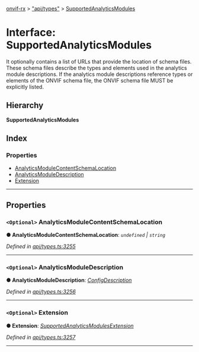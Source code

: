 [onvif-rx](../README.md) > ["api/types"](../modules/_api_types_.md) > [SupportedAnalyticsModules](../interfaces/_api_types_.supportedanalyticsmodules.md)

# Interface: SupportedAnalyticsModules

It optionally contains a list of URLs that provide the location of schema files. These schema files describe the types and elements used in the analytics module descriptions. If the analytics module descriptions reference types or elements of the ONVIF schema file, the ONVIF schema file MUST be explicitly listed.

## Hierarchy

**SupportedAnalyticsModules**

## Index

### Properties

* [AnalyticsModuleContentSchemaLocation](_api_types_.supportedanalyticsmodules.md#analyticsmodulecontentschemalocation)
* [AnalyticsModuleDescription](_api_types_.supportedanalyticsmodules.md#analyticsmoduledescription)
* [Extension](_api_types_.supportedanalyticsmodules.md#extension)

---

## Properties

<a id="analyticsmodulecontentschemalocation"></a>

### `<Optional>` AnalyticsModuleContentSchemaLocation

**● AnalyticsModuleContentSchemaLocation**: *`undefined` \| `string`*

*Defined in [api/types.ts:3255](https://github.com/patrickmichalina/onvif-rx/blob/3ab1739/src/api/types.ts#L3255)*

___
<a id="analyticsmoduledescription"></a>

### `<Optional>` AnalyticsModuleDescription

**● AnalyticsModuleDescription**: *[ConfigDescription](_api_types_.configdescription.md)*

*Defined in [api/types.ts:3256](https://github.com/patrickmichalina/onvif-rx/blob/3ab1739/src/api/types.ts#L3256)*

___
<a id="extension"></a>

### `<Optional>` Extension

**● Extension**: *[SupportedAnalyticsModulesExtension](_api_types_.supportedanalyticsmodulesextension.md)*

*Defined in [api/types.ts:3257](https://github.com/patrickmichalina/onvif-rx/blob/3ab1739/src/api/types.ts#L3257)*

___

